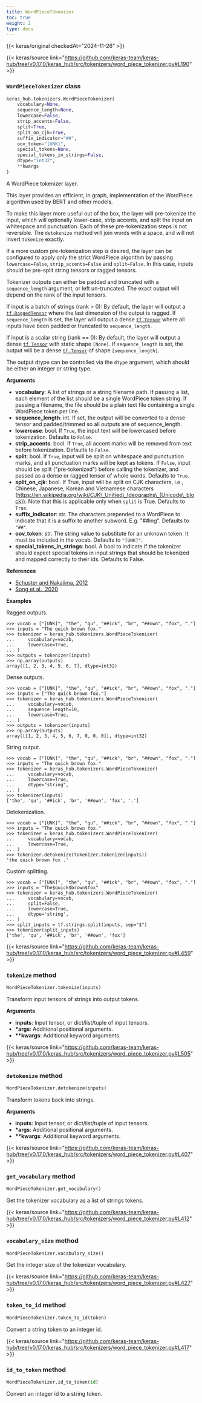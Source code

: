 ```yaml
---
title: WordPieceTokenizer
toc: true
weight: 2
type: docs
---
```


{{< keras/original checkedAt="2024-11-26" >}}

{{< keras/source link="https://github.com/keras-team/keras-hub/tree/v0.17.0/keras_hub/src/tokenizers/word_piece_tokenizer.py#L190" >}}

### `WordPieceTokenizer` class

```python
keras_hub.tokenizers.WordPieceTokenizer(
    vocabulary=None,
    sequence_length=None,
    lowercase=False,
    strip_accents=False,
    split=True,
    split_on_cjk=True,
    suffix_indicator="##",
    oov_token="[UNK]",
    special_tokens=None,
    special_tokens_in_strings=False,
    dtype="int32",
    **kwargs
)
```

A WordPiece tokenizer layer.

This layer provides an efficient, in graph, implementation of the WordPiece
algorithm used by BERT and other models.

To make this layer more useful out of the box, the layer will pre-tokenize
the input, which will optionally lower-case, strip accents, and split the
input on whitespace and punctuation. Each of these pre-tokenization steps is
not reversible. The `detokenize` method will join words with a space, and
will not invert `tokenize` exactly.

If a more custom pre-tokenization step is desired, the layer can be
configured to apply only the strict WordPiece algorithm by passing
`lowercase=False`, `strip_accents=False` and `split=False`. In
this case, inputs should be pre-split string tensors or ragged tensors.

Tokenizer outputs can either be padded and truncated with a
`sequence_length` argument, or left un-truncated. The exact output will
depend on the rank of the input tensors.

If input is a batch of strings (rank > 0):
By default, the layer will output a [`tf.RaggedTensor`](https://www.tensorflow.org/api_docs/python/tf/RaggedTensor) where the last
dimension of the output is ragged. If `sequence_length` is set, the layer
will output a dense [`tf.Tensor`](https://www.tensorflow.org/api_docs/python/tf/Tensor) where all inputs have been padded or
truncated to `sequence_length`.

If input is a scalar string (rank == 0):
By default, the layer will output a dense [`tf.Tensor`](https://www.tensorflow.org/api_docs/python/tf/Tensor) with static shape
`[None]`. If `sequence_length` is set, the output will be
a dense [`tf.Tensor`](https://www.tensorflow.org/api_docs/python/tf/Tensor) of shape `[sequence_length]`.

The output dtype can be controlled via the `dtype` argument, which should
be either an integer or string type.

**Arguments**

- **vocabulary**: A list of strings or a string filename path. If
  passing a list, each element of the list should be a single
  WordPiece token string. If passing a filename, the file should be a
  plain text file containing a single WordPiece token per line.
- **sequence_length**: int. If set, the output will be converted to a dense
  tensor and padded/trimmed so all outputs are of sequence_length.
- **lowercase**: bool. If `True`, the input text will be
  lowercased before tokenization. Defaults to `False`.
- **strip_accents**: bool. If `True`, all accent marks will
  be removed from text before tokenization. Defaults to `False`.
- **split**: bool. If `True`, input will be split on
  whitespace and punctuation marks, and all punctuation marks will be
  kept as tokens. If `False`, input should be split ("pre-tokenized")
  before calling the tokenizer, and passed as a dense or ragged tensor
  of whole words. Defaults to `True`.
- **split_on_cjk**: bool. If True, input will be split
  on CJK characters, i.e., Chinese, Japanese, Korean and Vietnamese
  characters (https://en.wikipedia.org/wiki/CJK\_Unified\_Ideographs\_(Unicode\_block)).
  Note that this is applicable only when `split` is True.
  Defaults to `True`.
- **suffix_indicator**: str. The characters prepended to a
  WordPiece to indicate that it is a suffix to another subword.
  E.g. "##ing". Defaults to `"##"`.
- **oov_token**: str. The string value to substitute for
  an unknown token. It must be included in the vocab.
  Defaults to `"[UNK]"`.
- **special_tokens_in_strings**: bool. A bool to indicate if the tokenizer
  should expect special tokens in input strings that should be
  tokenized and mapped correctly to their ids. Defaults to False.

**References**

- [Schuster and Nakajima, 2012](https://research.google/pubs/pub37842/)
- [Song et al., 2020](https://arxiv.org/abs/2012.15524)

**Examples**

Ragged outputs.

```console
>>> vocab = ["[UNK]", "the", "qu", "##ick", "br", "##own", "fox", "."]
>>> inputs = "The quick brown fox."
>>> tokenizer = keras_hub.tokenizers.WordPieceTokenizer(
...     vocabulary=vocab,
...     lowercase=True,
... )
>>> outputs = tokenizer(inputs)
>>> np.array(outputs)
array([1, 2, 3, 4, 5, 6, 7], dtype=int32)
```

Dense outputs.

```console
>>> vocab = ["[UNK]", "the", "qu", "##ick", "br", "##own", "fox", "."]
>>> inputs = ["The quick brown fox."]
>>> tokenizer = keras_hub.tokenizers.WordPieceTokenizer(
...     vocabulary=vocab,
...     sequence_length=10,
...     lowercase=True,
... )
>>> outputs = tokenizer(inputs)
>>> np.array(outputs)
array([[1, 2, 3, 4, 5, 6, 7, 0, 0, 0]], dtype=int32)
```

String output.

```console
>>> vocab = ["[UNK]", "the", "qu", "##ick", "br", "##own", "fox", "."]
>>> inputs = "The quick brown fox."
>>> tokenizer = keras_hub.tokenizers.WordPieceTokenizer(
...     vocabulary=vocab,
...     lowercase=True,
...     dtype="string",
... )
>>> tokenizer(inputs)
['the', 'qu', '##ick', 'br', '##own', 'fox', '.']
```

Detokenization.

```console
>>> vocab = ["[UNK]", "the", "qu", "##ick", "br", "##own", "fox", "."]
>>> inputs = "The quick brown fox."
>>> tokenizer = keras_hub.tokenizers.WordPieceTokenizer(
...     vocabulary=vocab,
...     lowercase=True,
... )
>>> tokenizer.detokenize(tokenizer.tokenize(inputs))
'the quick brown fox .'
```

Custom splitting.

```console
>>> vocab = ["[UNK]", "the", "qu", "##ick", "br", "##own", "fox", "."]
>>> inputs = "The$quick$brown$fox"
>>> tokenizer = keras_hub.tokenizers.WordPieceTokenizer(
...     vocabulary=vocab,
...     split=False,
...     lowercase=True,
...     dtype='string',
... )
>>> split_inputs = tf.strings.split(inputs, sep="$")
>>> tokenizer(split_inputs)
['the', 'qu', '##ick', 'br', '##own', 'fox']
```

{{< keras/source link="https://github.com/keras-team/keras-hub/tree/v0.17.0/keras_hub/src/tokenizers/word_piece_tokenizer.py#L459" >}}

### `tokenize` method

```python
WordPieceTokenizer.tokenize(inputs)
```

Transform input tensors of strings into output tokens.

**Arguments**

- **inputs**: Input tensor, or dict/list/tuple of input tensors.
- **\*args**: Additional positional arguments.
- **\*\*kwargs**: Additional keyword arguments.

{{< keras/source link="https://github.com/keras-team/keras-hub/tree/v0.17.0/keras_hub/src/tokenizers/word_piece_tokenizer.py#L505" >}}

### `detokenize` method

```python
WordPieceTokenizer.detokenize(inputs)
```

Transform tokens back into strings.

**Arguments**

- **inputs**: Input tensor, or dict/list/tuple of input tensors.
- **\*args**: Additional positional arguments.
- **\*\*kwargs**: Additional keyword arguments.

{{< keras/source link="https://github.com/keras-team/keras-hub/tree/v0.17.0/keras_hub/src/tokenizers/word_piece_tokenizer.py#L407" >}}

### `get_vocabulary` method

```python
WordPieceTokenizer.get_vocabulary()
```

Get the tokenizer vocabulary as a list of strings tokens.

{{< keras/source link="https://github.com/keras-team/keras-hub/tree/v0.17.0/keras_hub/src/tokenizers/word_piece_tokenizer.py#L412" >}}

### `vocabulary_size` method

```python
WordPieceTokenizer.vocabulary_size()
```

Get the integer size of the tokenizer vocabulary.

{{< keras/source link="https://github.com/keras-team/keras-hub/tree/v0.17.0/keras_hub/src/tokenizers/word_piece_tokenizer.py#L427" >}}

### `token_to_id` method

```python
WordPieceTokenizer.token_to_id(token)
```

Convert a string token to an integer id.

{{< keras/source link="https://github.com/keras-team/keras-hub/tree/v0.17.0/keras_hub/src/tokenizers/word_piece_tokenizer.py#L417" >}}

### `id_to_token` method

```python
WordPieceTokenizer.id_to_token(id)
```

Convert an integer id to a string token.
